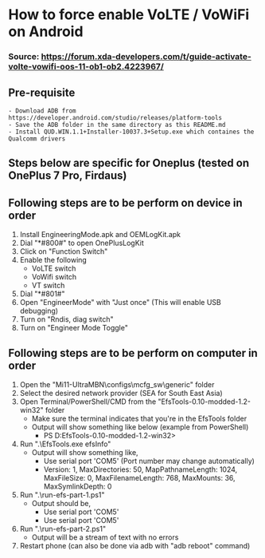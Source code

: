 # How to force enable VoLTE / VoWiFi on Android

### Source: https://forum.xda-developers.com/t/guide-activate-volte-vowifi-oos-11-ob1-ob2.4223967/

## Pre-requisite

    - Download ADB from https://developer.android.com/studio/releases/platform-tools
    - Save the ADB folder in the same directory as this README.md
    - Install QUD.WIN.1.1+Installer-10037.3+Setup.exe which containes the Qualcomm drivers

## Steps below are specific for Oneplus (tested on OnePlus 7 Pro, Firdaus)

## Following steps are to be perform on device in order

1. Install EngineeringMode.apk and OEMLogKit.apk
2. Dial "*#800#" to open OnePlusLogKit
3. Click on "Function Switch"
4. Enable the following
    - VoLTE switch
    - VoWifi switch
    - VT switch
5. Dial "*#801#"
6. Open "EngineerMode" with "Just once" (This will enable USB debugging)
7. Turn on "Rndis, diag switch"
8. Turn on "Engineer Mode Toggle"

## Following steps are to be perform on computer in order

1. Open the "Mi11-UltraMBN\configs\mcfg_sw\generic" folder
2. Select the desired network provider (SEA for South East Asia)
3. Open Terminal/PowerShell/CMD from the "EfsTools-0.10-modded-1.2-win32" folder
    - Make sure the terminal indicates that you're in the EfsTools folder
    - Output will show something like below (example from PowerShell)
        - PS D:EfsTools-0.10-modded-1.2-win32>
4. Run ".\EfsTools.exe efsInfo"
    - Output will show something like,
        - Use serial port 'COM5' (Port number may change automatically)
        - Version: 1, MaxDirectories: 50, MapPathnameLength: 1024, MaxFileSize: 0, MaxFilenameLength: 768, MaxMounts: 36, MaxSymlinkDepth: 0
5. Run ".\run-efs-part-1.ps1"
    - Output should be,
        - Use serial port 'COM5'
        - Use serial port 'COM5'
6. Run ".\run-efs-part-2.ps1"
    - Output will be a stream of text with no errors
7. Restart phone (can also be done via adb with "adb reboot" command)
